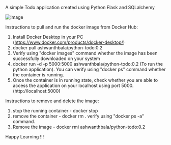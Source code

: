 A simple Todo application created using Python Flask and SQLalchemy

![image](https://github.com/Ashwanthbala/Todo-app/assets/88878831/2a8b4960-f28e-48cf-aa1e-bb578fbfbc2d)

Instructions to pull and run the docker image from Docker Hub:

1) Install Docker Desktop in your PC (https://www.docker.com/products/docker-desktop/)
2) docker pull ashwanthbala/python-todo:0.2
3) Verify using "docker images" command whether the image has been successfully downloaded on your system
4) docker run -d -p 5000:5000 ashwanthbala/python-todo:0.2 (To run the python application). You can verify using "docker ps" command whether the container is running.
5) Once the container is in running state, check whether you are able to access the application on your localhost using port 5000.(http://localhost:5000)

Instructions to remove and delete the image:

1) stop the running container - docker stop <container-name>
2) remove the container - docker rm <container-name>. verify using "docker ps -a" command.
3) Remove the image - docker rmi ashwanthbala/python-todo:0.2


Happy Learning !!!

